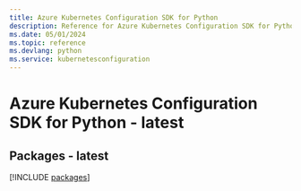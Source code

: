 ```yaml
---
title: Azure Kubernetes Configuration SDK for Python
description: Reference for Azure Kubernetes Configuration SDK for Python
ms.date: 05/01/2024
ms.topic: reference
ms.devlang: python
ms.service: kubernetesconfiguration
---
```

# Azure Kubernetes Configuration SDK for Python - latest
## Packages - latest
[!INCLUDE [packages](kubernetes-configuration-index.md)]